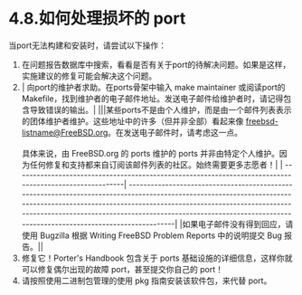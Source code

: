 # 4.8.如何处理损坏的 port

当port无法构建和安装时，请尝试以下操作：

1. 在问题报告数据库中搜索，看看是否有关于port的待解决问题。如果是这样，实施建议的修复可能会解决这个问题。
2. | 向port的维护者求助。在ports骨架中输入 make maintainer 或阅读port的 Makefile，找到维护者的电子邮件地址。发送电子邮件给维护者时，请记得包含导致错误的输出。| |||某些ports不是由个人维护，而是由一个邮件列表表示的团体维护者维护。这些地址中的许多（但并非全部）看起来像 freebsd-listname@FreeBSD.org。在发送电子邮件时，请考虑这一点。<br /><br />具体来说，由 FreeBSD.org 的 ports 维护的 ports 并非由特定个人维护。因为任何修复和支持都来自订阅该邮件列表的社区。始终需要更多志愿者！|
    | --------------------------------------------------------------------------------------------------------| ---------------------------------------------------------------------------------------------------------------------------------------------------------------------------------------------------------------------------------------------------------------------------------------------------------------------|
    |如果电子邮件没有得到回应，请使用 Bugzilla 根据 Writing FreeBSD Problem Reports 中的说明提交 Bug 报告。||
3. 修复它！Porter's Handbook 包含关于 ports 基础设施的详细信息，这样你就可以修复偶尔出现的故障 port，甚至提交你自己的 port！
4. 请按照使用二进制包管理的使用 pkg 指南安装该软件包，来代替 port。
